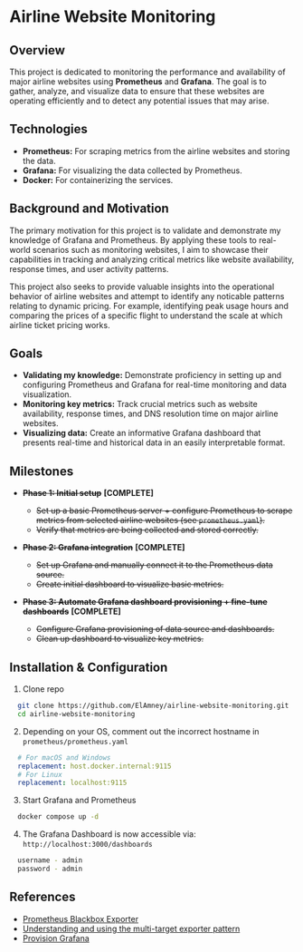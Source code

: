 # Airline Website Monitoring

## Overview
This project is dedicated to monitoring the performance and availability of major airline websites using **Prometheus** and **Grafana**. The goal is to gather, analyze, and visualize data to ensure that these websites are operating efficiently and to detect any potential issues that may arise.

## Technologies

- **Prometheus:** For scraping metrics from the airline websites and storing the data.
- **Grafana:** For visualizing the data collected by Prometheus.
- **Docker:** For containerizing the services.

## Background and Motivation

The primary motivation for this project is to validate and demonstrate my knowledge of Grafana and Prometheus. By applying these tools to real-world scenarios such as monitoring websites, I aim to showcase their capabilities in tracking and analyzing critical metrics like website availability, response times, and user activity patterns.

This project also seeks to provide valuable insights into the operational behavior of airline websites and attempt to identify any noticable patterns relating to dynamic pricing. For example, identifying peak usage hours and comparing the prices of a specific flight to understand the scale at which airline ticket pricing works.

## Goals

- **Validating my knowledge:** Demonstrate proficiency in setting up and configuring Prometheus and Grafana for real-time monitoring and data visualization.
- **Monitoring key metrics:** Track crucial metrics such as website availability, response times, and DNS resolution time on major airline websites.
- **Visualizing data:** Create an informative Grafana dashboard that presents real-time and historical data in an easily interpretable format.

## Milestones
- ~~**Phase 1: Initial setup**~~ **[COMPLETE]**
  - ~~Set up a basic Prometheus server + configure Prometheus to scrape metrics from selected airline websites (see `prometheus.yaml`).~~
  - ~~Verify that metrics are being collected and stored correctly.~~

- ~~**Phase 2: Grafana integration**~~ **[COMPLETE]**
  - ~~Set up Grafana and manually connect it to the Prometheus data source.~~
  - ~~Create initial dashboard to visualize basic metrics.~~

- ~~**Phase 3: Automate Grafana dashboard provisioning + fine-tune dashboards**~~ **[COMPLETE]**
  - ~~Configure Grafana provisioning of data source and dashboards.~~
  - ~~Clean up dashboard to visualize key metrics.~~

## Installation & Configuration
1. Clone repo
```bash
  git clone https://github.com/ElAmney/airline-website-monitoring.git
  cd airline-website-monitoring
```

2. Depending on your OS, comment out the incorrect hostname in `prometheus/prometheus.yaml`
```yaml
  # For macOS and Windows
  replacement: host.docker.internal:9115 
  # For Linux
  replacement: localhost:9115
```

3. Start Grafana and Prometheus
```bash
  docker compose up -d
```

4. The Grafana Dashboard is now accessible via: `http://localhost:3000/dashboards`
```bash
  username - admin
  password - admin
```

## References
- [Prometheus Blackbox Exporter](https://github.com/prometheus/blackbox_exporter)
- [Understanding and using the multi-target exporter pattern](https://prometheus.io/docs/guides/multi-target-exporter/)
- [Provision Grafana](https://grafana.com/docs/grafana/latest/administration/provisioning/)